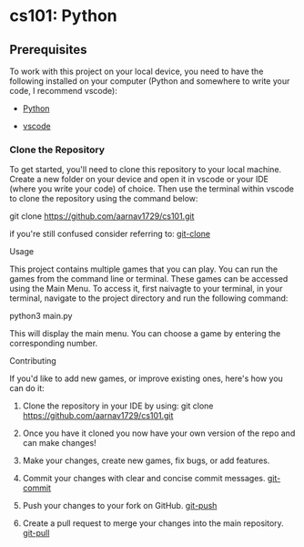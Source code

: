 # cs101: Python

## Prerequisites

To work with this project on your local device, you need to have the following installed on your computer (Python and somewhere to write your code, I recommend vscode):

- [Python](https://www.python.org/downloads/)

- [vscode](https://code.visualstudio.com/download)


### Clone the Repository

To get started, you'll need to clone this repository to your local machine. Create a new folder on your device and open it in vscode or your IDE (where you write your code) of choice. Then use the terminal within vscode to clone the repository using the command below: 

git clone https://github.com/aarnav1729/cs101.git

if you're still confused consider referring to: [git-clone](https://github.com/git-guides/git-clone)


Usage

This project contains multiple games that you can play. You can run the games from the command line or terminal. These games can be accessed using the Main Menu. To access it, first naivagte to your terminal, in your terminal, navigate to the project directory and run the following command:

python3 main.py

This will display the main menu. You can choose a game by entering the corresponding number.


Contributing

If you'd like to add new games, or improve existing ones, here's how you can do it:

1. Clone the repository in your IDE by using: git clone https://github.com/aarnav1729/cs101.git

2. Once you have it cloned you now have your own version of the repo and can make changes!

3. Make your changes, create new games, fix bugs, or add features.

4. Commit your changes with clear and concise commit messages. [git-commit](https://github.com/git-guides/git-commit)

5. Push your changes to your fork on GitHub. [git-push](https://github.com/git-guides/git-push)

6. Create a pull request to merge your changes into the main repository. [git-pull](https://github.com/git-guides/git-pull)
